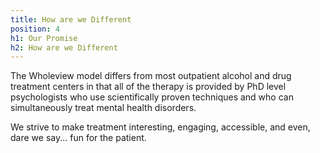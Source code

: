 ```yaml
---
title: How are we Different
position: 4
h1: Our Promise
h2: How are we Different
---
```


The Wholeview model differs from most outpatient alcohol and drug treatment centers in that all of the therapy is provided by PhD level psychologists  who use scientifically proven techniques and who can simultaneously treat mental health disorders. 

We strive to make treatment interesting, engaging, accessible, and even, dare we say... fun for the patient.
